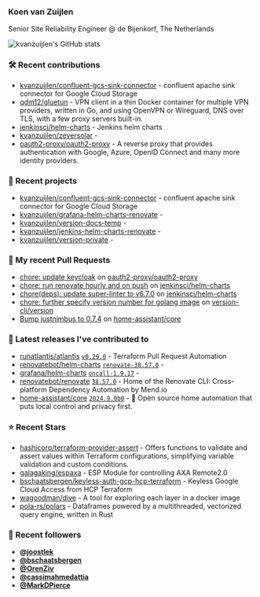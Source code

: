 ### Koen van Zuijlen

Senior Site Reliability Engineer @ de Bijenkorf, The Netherlands

![kvanzuijlen's GitHub stats](https://github-readme-stats.vercel.app/api?username=kvanzuijlen&show=reviews,discussions_started,discussions_answered,prs_merged,prs_merged_percentage&show_icons=true&theme=dark&cache_seconds=86400)

### 🛠️ Recent contributions

- [kvanzuijlen/confluent-gcs-sink-connector](https://github.com/kvanzuijlen/confluent-gcs-sink-connector) - confluent apache sink connector for Google Cloud Storage
- [qdm12/gluetun](https://github.com/qdm12/gluetun) - VPN client in a thin Docker container for multiple VPN providers, written in Go, and using OpenVPN or Wireguard, DNS over TLS, with a few proxy servers built-in.
- [jenkinsci/helm-charts](https://github.com/jenkinsci/helm-charts) - Jenkins helm charts
- [kvanzuijlen/zeversolar](https://github.com/kvanzuijlen/zeversolar) - 
- [oauth2-proxy/oauth2-proxy](https://github.com/oauth2-proxy/oauth2-proxy) - A reverse proxy that provides authentication with Google, Azure, OpenID Connect and many more identity providers.

### 🌱 Recent projects

- [kvanzuijlen/confluent-gcs-sink-connector](https://github.com/kvanzuijlen/confluent-gcs-sink-connector) - confluent apache sink connector for Google Cloud Storage
- [kvanzuijlen/grafana-helm-charts-renovate](https://github.com/kvanzuijlen/grafana-helm-charts-renovate) - 
- [kvanzuijlen/version-docs-temp](https://github.com/kvanzuijlen/version-docs-temp) - 
- [kvanzuijlen/jenkins-helm-charts-renovate](https://github.com/kvanzuijlen/jenkins-helm-charts-renovate) - 
- [kvanzuijlen/version-private](https://github.com/kvanzuijlen/version-private) - 

### 🚧 My recent Pull Requests

- [chore: update keycloak](https://github.com/oauth2-proxy/oauth2-proxy/pull/2706) on [oauth2-proxy/oauth2-proxy](https://github.com/oauth2-proxy/oauth2-proxy)
- [chore: run renovate hourly and on push](https://github.com/jenkinsci/helm-charts/pull/1146) on [jenkinsci/helm-charts](https://github.com/jenkinsci/helm-charts)
- [chore(deps): update super-linter to v6.7.0](https://github.com/jenkinsci/helm-charts/pull/1145) on [jenkinsci/helm-charts](https://github.com/jenkinsci/helm-charts)
- [chore: further specify version number for golang image](https://github.com/version-cli/version/pull/112) on [version-cli/version](https://github.com/version-cli/version)
- [Bump justnimbus to 0.7.4](https://github.com/home-assistant/core/pull/120355) on [home-assistant/core](https://github.com/home-assistant/core)

### 🚀 Latest releases I've contributed to

- [runatlantis/atlantis](https://github.com/runatlantis/atlantis) [`v0.29.0`](https://github.com/runatlantis/atlantis/releases/tag/v0.29.0) - Terraform Pull Request Automation
- [renovatebot/helm-charts](https://github.com/renovatebot/helm-charts) [`renovate-38.57.0`](https://github.com/renovatebot/helm-charts/releases/tag/renovate-38.57.0) - 
- [grafana/helm-charts](https://github.com/grafana/helm-charts) [`oncall-1.9.17`](https://github.com/grafana/helm-charts/releases/tag/oncall-1.9.17) - 
- [renovatebot/renovate](https://github.com/renovatebot/renovate) [`38.57.0`](https://github.com/renovatebot/renovate/releases/tag/38.57.0) - Home of the Renovate CLI: Cross-platform Dependency Automation by Mend.io
- [home-assistant/core](https://github.com/home-assistant/core) [`2024.9.0b0`](https://github.com/home-assistant/core/releases/tag/2024.9.0b0) - :house_with_garden: Open source home automation that puts local control and privacy first.

### ⭐ Recent Stars

- [hashicorp/terraform-provider-assert](https://github.com/hashicorp/terraform-provider-assert) - Offers functions to validate and assert values within Terraform configurations, simplifying variable validation and custom conditions.
- [galagaking/espaxa](https://github.com/galagaking/espaxa) - ESP Module for controlling AXA Remote2.0
- [bschaatsbergen/keyless-auth-gcp-hcp-terraform](https://github.com/bschaatsbergen/keyless-auth-gcp-hcp-terraform) - Keyless Google Cloud Access from HCP Terraform
- [wagoodman/dive](https://github.com/wagoodman/dive) - A tool for exploring each layer in a docker image
- [pola-rs/polars](https://github.com/pola-rs/polars) - Dataframes powered by a multithreaded, vectorized query engine, written in Rust

### 👀 Recent followers

- [**@joostlek**](https://github.com/joostlek)
- [**@bschaatsbergen**](https://github.com/bschaatsbergen)
- [**@OrenZiv**](https://github.com/OrenZiv)
- [**@cassimahmedattia**](https://github.com/cassimahmedattia)
- [**@MarkDPierce**](https://github.com/MarkDPierce)

